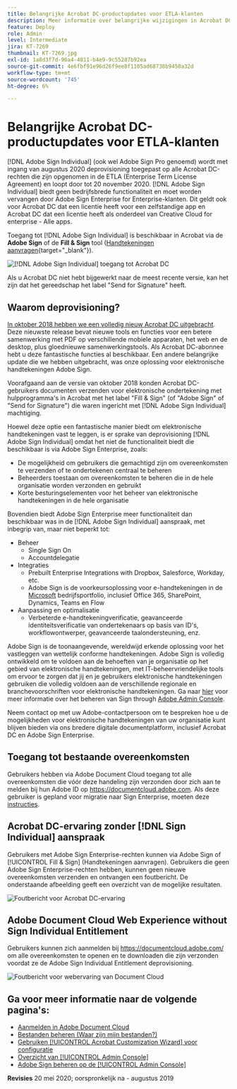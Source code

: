 ```yaml
---
title: Belangrijke Acrobat DC-productupdates voor ETLA-klanten
description: Meer informatie over belangrijke wijzigingen in Acrobat DC-rechten die zijn opgenomen in de ETLA (Enterprise Term License Agreement)-aanbiedingen die van augustus 2020 tot november 2020 lopen
feature: Deploy
role: Admin
level: Intermediate
jira: KT-7269
thumbnail: KT-7269.jpg
exl-id: 1a8d3f7d-96a4-4811-b4e9-9c55287b92ea
source-git-commit: 4e6fbf91e96d26f9ee8f1105ad68738b9450a32d
workflow-type: tm+mt
source-wordcount: '745'
ht-degree: 6%

---
```


# Belangrijke Acrobat DC-productupdates voor ETLA-klanten

[!DNL Adobe Sign Individual] (ook wel Adobe Sign Pro genoemd) wordt met ingang van augustus 2020 deprovisioning toegepast op alle Acrobat DC-rechten die zijn opgenomen in de ETLA (Enterprise Term License Agreement) en loopt door tot 20 november 2020. [!DNL Adobe Sign Individual] biedt geen bedrijfsbrede functionaliteit en moet worden vervangen door Adobe Sign Enterprise for Enterprise-klanten. Dit geldt ook voor Acrobat DC dat een licentie heeft voor een zelfstandige app en Acrobat DC dat een licentie heeft als onderdeel van Creative Cloud for enterprise - Alle apps.

Toegang tot [!DNL Adobe Sign Individual] is beschikbaar in Acrobat via de **Adobe Sign** of de **Fill &amp; Sign** tool ([Handtekeningen aanvragen](https://www.adobe.com/nl/acrobat/online/request-signature.html){target="_blank"}).

![[!DNL Adobe Sign Individual] toegang tot Acrobat DC](../assets/Deploy_SignEntitle1.png)

Als u Acrobat DC niet hebt bijgewerkt naar de meest recente versie, kan het zijn dat het gereedschap het label &quot;Send for Signature&quot; heeft.

## Waarom deprovisioning?

[In oktober 2018 hebben we een volledig nieuw Acrobat DC uitgebracht](https://news.adobe.com/news/news-details/2018/Adobe-Redefines-What-Is-Possible-With-PDF-With-All-New-Acrobat-DC). Deze nieuwste release bevat nieuwe tools en functies voor een betere samenwerking met PDF op verschillende mobiele apparaten, het web en de desktop, plus gloednieuwe samenwerkingstools. Als Acrobat DC-abonnee hebt u deze fantastische functies al beschikbaar. Een andere belangrijke update die we hebben uitgebracht, was onze oplossing voor elektronische handtekeningen Adobe Sign.

Voorafgaand aan de versie van oktober 2018 konden Acrobat DC-gebruikers documenten verzenden voor elektronische ondertekening met hulpprogramma&#39;s in Acrobat met het label &quot;Fill &amp; Sign&quot; (of &quot;Adobe Sign&quot; of &quot;Send for Signature&quot;) die waren ingericht met [!DNL Adobe Sign Individual] machtiging.

Hoewel deze optie een fantastische manier biedt om elektronische handtekeningen vast te leggen, is er sprake van deprovisioning [!DNL Adobe Sign Individual] omdat het niet de functionaliteit biedt die beschikbaar is via Adobe Sign Enterprise, zoals:

* De mogelijkheid om gebruikers die gemachtigd zijn om overeenkomsten te verzenden of te ondertekenen centraal te beheren
* Beheerders toestaan om overeenkomsten te beheren die in de hele organisatie worden verzonden en gebruikt
* Korte besturingselementen voor het beheer van elektronische handtekeningen in de hele organisatie

Bovendien biedt Adobe Sign Enterprise meer functionaliteit dan beschikbaar was in de [!DNL Adobe Sign Individual] aanspraak, met inbegrip van, maar niet beperkt tot:

* Beheer
   * Single Sign On
   * Accountdelegatie
* Integraties
   * Prebuilt Enterprise Integrations with Dropbox, Salesforce, Workday, etc.
   * Adobe Sign is de voorkeursoplossing voor e-handtekeningen in de [Microsoft](https://acrobat.adobe.com/us/en/business/integrations/microsoft.html) bedrijfsportfolio, inclusief Office 365, SharePoint, Dynamics, Teams en Flow
* Aanpassing en optimalisatie
   * Verbeterde e-handtekeningverificatie, geavanceerde identiteitsverificatie van ondertekenaars op basis van ID&#39;s, workflowontwerper, geavanceerde taalondersteuning, enz.

Adobe Sign is de toonaangevende, wereldwijd erkende oplossing voor het vastleggen van wettelijk conforme handtekeningen. Adobe Sign is volledig ontwikkeld om te voldoen aan de behoeften van je organisatie op het gebied van elektronische handtekeningen, met IT-beheervriendelijke tools om ervoor te zorgen dat jij en je gebruikers elektronische handtekeningen gebruiken die volledig voldoen aan de verschillende regionale en branchevoorschriften voor elektronische handtekeningen. Ga naar [hier](https://helpx.adobe.com/nl/enterprise/using/adobe-sign-for-enterprise.html) voor meer informatie over het beheren van Sign through [Adobe Admin Console](https://helpx.adobe.com/nl/enterprise/using/admin-console.html).

Neem contact op met uw Adobe-contactpersoon om te bespreken hoe u de mogelijkheden voor elektronische handtekeningen van uw organisatie kunt blijven bieden via ons bredere digitale documentplatform, inclusief Acrobat DC en Adobe Sign Enterprise.

## Toegang tot bestaande overeenkomsten

Gebruikers hebben via Adobe Document Cloud toegang tot alle overeenkomsten die vóór deze handeling zijn verzonden door zich aan te melden bij hun Adobe ID op https://documentcloud.adobe.com. Als deze gebruiker is gepland voor migratie naar Sign Enterprise, moeten deze [instructies](https://helpx.adobe.com/nl/sign/kb/how-to-download-signed-documents---adobe-sign.html).

## Acrobat DC-ervaring zonder [!DNL Sign Individual] aanspraak

Gebruikers met Adobe Sign Enterprise-rechten kunnen via Adobe Sign of [!UICONTROL Fill &amp; Sign] (Handtekeningen aanvragen).
Gebruikers die geen Adobe Sign Enterprise-rechten hebben, kunnen geen nieuwe overeenkomsten verzenden en ontvangen een foutbericht. De onderstaande afbeelding geeft een overzicht van de mogelijke resultaten.

![Foutbericht voor Acrobat DC-ervaring](../assets/Deploy_SignEntitle2.png)

## Adobe Document Cloud Web Experience without Sign Individual Entitlement

Gebruikers kunnen zich aanmelden bij https://documentcloud.adobe.com/ om alle overeenkomsten te openen en te downloaden die zijn verzonden voordat ze de Adobe Sign Individual Entitlement deprovisioning.

![Foutbericht voor webervaring van Document Cloud](../assets/Deploy_SignEntitle3.png)

## Ga voor meer informatie naar de volgende pagina&#39;s:

* [Aanmelden in Adobe Document Cloud](https://helpx.adobe.com/document-cloud/help/sign-in.html)
* [Bestanden beheren (Waar zijn mijn bestanden?)](https://helpx.adobe.com/document-cloud/help/manage-files.html)
* [Gebruiken [!UICONTROL Acrobat Customization Wizard] voor configuratie](https://www.adobe.com/devnet-docs/acrobatetk/tools/Wizard/WizardDC/index.html)
* [Overzicht van [!UICONTROL Admin Console]](https://helpx.adobe.com/nl/enterprise/using/admin-console.html)
* [Adobe Sign beheren op de [!UICONTROL Admin Console]](https://helpx.adobe.com/nl/enterprise/using/adobe-sign-for-enterprise.html)

**Revisies** 20 mei 2020; oorspronkelijk na - augustus 2019
